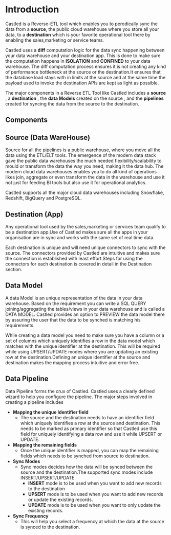 

# Introduction

Castled is a Reverse-ETL tool which enables you to perodically sync the data from a **source**, the public cloud warehouse where you store all your data, to a **destination** which is your favorite operational tool there by enabling the sales,marketing or service teams.

Castled uses a **diff** computation logic for the data sync happening between your data warehouse and your destination app. This is done to make sure the computation happens in **ISOLATION** and **CONFINED** to your data warehouse. The diff computation process ensures it is not creating any kind of performance bottleneck at the source or the destination.It ensures that the database load stays with in limits at the source and at the same time the payload used to invoke the destination APIs are kept as light as possible.

The major components in a Reverse ETL Tool like Castled includes a **source** , a **destination** , the **data Models** created on the source , and the **pipelines** created for syncing the data from the source to the destination.

## Components

## Source (Data WareHouse)

Source for all the pipelines is a public warehouse, where you move all the data using the ETL/ELT tools. The emergence of the modern data stack gave the public data warehouses the much needed flexibility/scalability to mould or transform the data the way you need, making it the data hub. The modern cloud data warehouses enables you to do all kind of operations likes join, aggregate or even transform the data in the warehouse and use it not just for feeding BI tools but also use it for operational analytics.

Castled supports all the major cloud data warehouses including Snowflake, Redshift, BigQuery and PostgreSQL.

## Destination (App)

Any operational tool used by the sales,marketing or services team qualify to be a destination app.Use of Castled makes sure all the apps in your organisation are in sync and works with the same set of real time data.

Each destination is unique and will need unique connectors to sync with the source. The connectors provided by Castled are intuitive and makes sure the connection is established with least effort.Steps for using the connectors for each destination is covered in detail in the Destination section.

## Data Model

A data Model is an unique representation of the data in your data warehouse. Based on the requirement you can write a SQL QUERY joining/aggregating the tables/views in your data warehouse and is called a DATA MODEL. Castled provides an option to PREVIEW the data model there by assuring the user that the data to be synched is matching his requirements.

While creating a data model you need to make sure you have a column or a set of columns which uniquely identifies a row in the data model which matches with the unique identifier at the destination. This will be required while using UPSERT/UPDATE modes where you are updating an existing row at the destination.Defining an unique identifier at the source and destination makes the mapping process intuitive and error free.

## Data Pipeline

Data Pipeline forms the crux of Castled. Castled uses a clearly defined wizard to help you configure the pipeline. The major steps involved in creating a pipeline includes

- **Mapping the unique Identifier field**
  - The source and the destination needs to have an identifier field which uniquely identifies a row at the source and destination. This needs to be marked as primary identifier so that Castled use this field for uniquely identifying a data row and use it while UPSERT or UPDATE.
- **Mapping the remaining fields**
  - Once the unique identifier is mapped, you can map the remaining fields which needs to be synched from source to destination.
- **Sync Modes**
  - Sync modes decides how the data will be synced between the source and the destination.The supported sync modes include INSERT/UPSERT/UPDATE
    - **INSERT** mode is to be used when you want to add new records to the destination
    - **UPSERT** mode is to be used when you want to add new records or update the existing records.
    - **UPDATE** mode is to be used when you want to only update the existing records.
- **Sync Frequency**
  - This will help you select a frequency at which the data at the source is synced to the destination.

